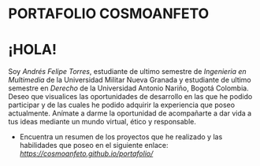 # PORTAFOLIO COSMOANFETO
# ¡HOLA! 
Soy _Andrés Felipe Torres_, estudiante de ultimo semestre de *Ingenieria en Multimedia* de la Universidad Militar Nueva Granada y estudiante de ultimo semestre en *Derecho* de la Universidad Antonio Nariño, Bogotá Colombia. 
Deseo que visualices las oportunidades de desarrollo en las que he podido participar y de las cuales he podido adquirir la experiencia que poseo actualmente. 
Anímate a darme la oportunidad de acompañarte a dar vida a tus ideas mediante un mundo virtual, ético y responsable. 

  - Encuentra un resumen de los proyectos que he realizado y las habilidades que poseo en el siguiente enlace: *https://cosmoanfeto.github.io/portafolio/*
